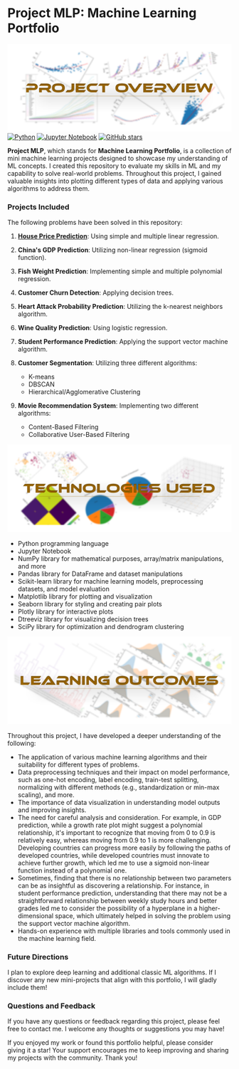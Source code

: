 # Project MLP: Machine Learning Portfolio

![Project Overview](assets/project-overview.png)
[![Python](https://img.shields.io/badge/python-3.7%2B-blue)](https://www.python.org/)
[![Jupyter Notebook](https://img.shields.io/badge/Jupyter-Notebook-orange)](https://jupyter.org/)
[![GitHub stars](https://img.shields.io/github/stars/work-atrvoid/project-mlp)](https://github.com/work-atrvoid/project-mlp/stargazers)

**Project MLP**, which stands for **Machine Learning Portfolio**, is a collection of mini machine learning projects designed to showcase my understanding of ML concepts. I created this repository to evaluate my skills in ML and my capability to solve real-world problems. Throughout this project, I gained valuable insights into plotting different types of data and applying various algorithms to address them.

### Projects Included

The following problems have been solved in this repository:

1. [**House Price Prediction**](src/regression/linear/house-price-regression.ipynb): Using simple and multiple linear regression.

2. **China's GDP Prediction**: Utilizing non-linear regression (sigmoid function).

3. **Fish Weight Prediction**: Implementing simple and multiple polynomial regression.

4. **Customer Churn Detection**: Applying decision trees.

5. **Heart Attack Probability Prediction**: Utilizing the k-nearest neighbors algorithm.

6. **Wine Quality Prediction**: Using logistic regression.

7. **Student Performance Prediction**: Applying the support vector machine algorithm.

8. **Customer Segmentation**: Utilizing three different algorithms:
   
   - K-means
   - DBSCAN
   - Hierarchical/Agglomerative Clustering

9. **Movie Recommendation System**: Implementing two different algorithms:
   
   - Content-Based Filtering
   - Collaborative User-Based Filtering

![Technologies Used](assets/technologies-used.png)

- Python programming language
- Jupyter Notebook
- NumPy library for mathematical purposes, array/matrix manipulations, and more
- Pandas library for DataFrame and dataset manipulations
- Scikit-learn library for machine learning models, preprocessing datasets, and model evaluation
- Matplotlib library for plotting and visualization
- Seaborn library for styling and creating pair plots
- Plotly library for interactive plots
- Dtreeviz library for visualizing decision trees
- SciPy library for optimization and dendrogram clustering

![Leanrning Outcomes](assets/leanrning-outcomes.png)

Throughout this project, I have developed a deeper understanding of the following:

- The application of various machine learning algorithms and their suitability for different types of problems.
- Data preprocessing techniques and their impact on model performance, such as one-hot encoding, label encoding, train-test splitting, normalizing with different methods (e.g., standardization or min-max scaling), and more.
- The importance of data visualization in understanding model outputs and improving insights.
- The need for careful analysis and consideration. For example, in GDP prediction, while a growth rate plot might suggest a polynomial relationship, it's important to recognize that moving from 0 to 0.9 is relatively easy, whereas moving from 0.9 to 1 is more challenging. Developing countries can progress more easily by following the paths of developed countries, while developed countries must innovate to achieve further growth, which led me to use a sigmoid non-linear function instead of a polynomial one.
- Sometimes, finding that there is no relationship between two parameters can be as insightful as discovering a relationship. For instance, in student performance prediction, understanding that there may not be a straightforward relationship between weekly study hours and better grades led me to consider the possibility of a hyperplane in a higher-dimensional space, which ultimately helped in solving the problem using the support vector machine algorithm.
- Hands-on experience with multiple libraries and tools commonly used in the machine learning field.

### Future Directions

I plan to explore deep learning and additional classic ML algorithms. If I discover any new mini-projects that align with this portfolio, I will gladly include them!

### Questions and Feedback

If you have any questions or feedback regarding this project, please feel free to contact me. I welcome any thoughts or suggestions you may have!

If you enjoyed my work or found this portfolio helpful, please consider giving it a star! Your support encourages me to keep improving and sharing my projects with the community. Thank you!
